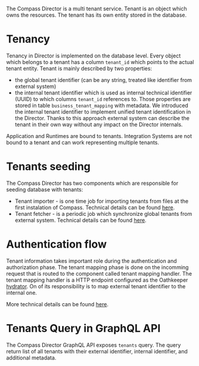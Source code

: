 The Compass Director is a multi tenant service. Tenant is an object which owns the resources. The tenant has its own entity stored in the database.

# Tenancy
Tenancy in Director is implemented on the database level. Every object which belongs to a tenant has a column `tenant_id` which points to the actual tenant entity.
Tenant is mainly described by two properties: 
* the global tenant identifier (can be any string, treated like identifier from external system) 
* the internal tenant identifier which is used as internal technical identifier (UUID) to which columns `tenant_id` references to.
Those properties are stored in table `business_tenant_mapping` with metadata.
We introduced the internal tenant identifier to implement unified tenant identification in the Director. Thanks to this approach external system can describe the tenant in their own way without any impact on the Director internals.

Application and Runtimes are bound to tenants.
Integration Systems are not bound to a tenant and can work representing multiple tenants.

# Tenants seeding
The Compass Director has two components which are responsible for seeding database with tenants:
* Tenant importer - is one time job for importing tenants from files at the first instalation of Compass.
Technical details can be found [here](../../components/director/cmd/tenantloader/README.md).
* Tenant fetcher - is a periodic job which synchronize global tenants from external system.
Technical details can be found [here](../../components/director/cmd/tenantfetcher/README.md).

# Authentication flow
Tenant information takes important role during the authentication and authorization phase. The tenant mapping phase is done on the incomming request that is routed to the component called tenant mapping handler. The tenant mapping handler is a HTTP endpoint configured as the Oathkeeper [hydrator](https://www.ory.sh/oathkeeper/docs/pipeline/mutator/#hydrator). On of its responsibility is to map external tenant identifier to the internal one.

More technical details can be found [here](../../components/director/internal/).

# Tenants Query in GraphQL API
The Compass Director GraphQL API exposes `tenants` query. The query return list of all tenants with their external identifier, internal identifier, and additional metadata. 
